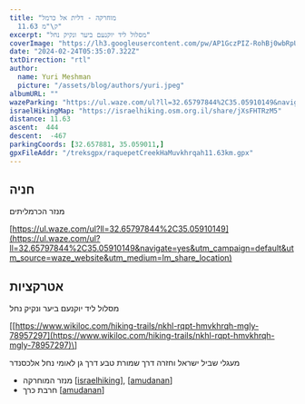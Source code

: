 ```yaml
---
title: "מוחרקה - דלית אל כרמל
  11.63 ק\"מ"
excerpt: "מסלול ליד יוקנעם ביער ונקיק נחל"
coverImage: "https://lh3.googleusercontent.com/pw/AP1GczPIZ-RohBj0wbRpUgojMlBMItvOq_sPnk7296UiPrPM3r073Kd_7MHfCx-kHJYObGD32ZTKLkBVhdpX_l8bFTrbVMtvcfXDiSUGppd86s1jRoBQJR2l=w1300-h630"
date: "2024-02-24T05:35:07.322Z"
txtDirrection: "rtl"
author:
  name: Yuri Meshman
  picture: "/assets/blog/authors/yuri.jpeg"
albumURL: ""
wazeParking: "https://ul.waze.com/ul?ll=32.65797844%2C35.05910149&navigate=yes&utm_campaign=default&utm_source=waze_website&utm_medium=lm_share_location"
israelHikingMap: "https://israelhiking.osm.org.il/share/jXsFHTRzM5"
distance: 11.63 
ascent:  444
descent:  -467
parkingCoords: [32.657881, 35.059011,]
gpxFileAddr: "/treksgpx/raquepetCreekHaMuvkhrqah11.63km.gpx"
---
```

## חניה
מנזר הכרמליתים

[https://ul.waze.com/ul?ll=32.65797844%2C35.05910149](https://ul.waze.com/ul?ll=32.65797844%2C35.05910149&navigate=yes&utm_campaign=default&utm_source=waze_website&utm_medium=lm_share_location)

## אטרקציות

מסלול ליד יוקנעם ביער ונקיק נחל

\[[https://www.wikiloc.com/hiking-trails/nkhl-rqpt-hmvkhrqh-mgly-78957297](https://www.wikiloc.com/hiking-trails/nkhl-rqpt-hmvkhrqh-mgly-78957297)\]

מעגלי שביל ישראל וחזרה דרך שמורת טבע דרך גן לאומי נחל אלכסנדר
- מנזר המוחרקה \[[israelhiking](https://israelhiking.osm.org.il/poi/OSM/way_200211668)\],  \[[amudanan](https://amudanan.co.il/#!wiki=P603817)\] 
- חרבת כרך \[[amudanan](https://amudanan.co.il/#!wiki=P334382)\]

